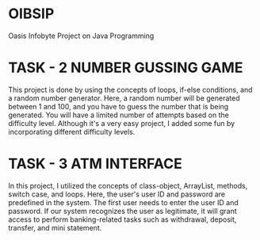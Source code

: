 # OIBSIP
Oasis Infobyte Project on Java Programming 

# TASK - 2 NUMBER GUSSING GAME
This project is done by using the concepts of loops, if-else conditions, and a random number generator. Here, a random number will be generated between 1 and 100, and you have to guess the number that is being generated. You will have a limited number of attempts based on the difficulty level. Although it's a very easy project, I added some fun by incorporating different difficulty levels.

# TASK - 3 ATM INTERFACE
In this project, I utilized the concepts of class-object, ArrayList, methods, switch case, and loops. Here, the user's user ID and password are predefined in the system. The first user needs to enter the user ID and password. If our system recognizes the user as legitimate, it will grant access to perform banking-related tasks such as withdrawal, deposit, transfer, and mini statement.
